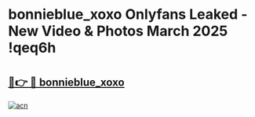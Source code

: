 # bonnieblue_xoxo Onlyfans Leaked - New Video & Photos March 2025 !qeq6h

# <h2><a href="https://hb2n72.iuczelnia.edu.pl?title=bonnieblue_xoxo&ref=qeq6h">🔗👉 🔴 bonnieblue_xoxo</a></h2>

[![acn](https://github.com/user-attachments/assets/0f9c940e-d8b0-45ae-aac7-cd30a18b3e1c)](https://hb2n72.iuczelnia.edu.pl?title=bonnieblue_xoxo&ref=qeq6h)

